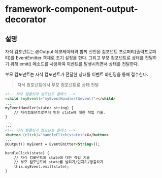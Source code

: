 # framework-component-output-decorator

## 설명

자식 컴포넌트는 @Output 데코레이터와 함께 선언된 컴포넌트 프로퍼티(출력프로퍼티)를 EventEmitter 객체로 초기 설정을 한다. 그리고 부모 컴포넌트로 상태를 전달하기 위해 emit() 메소드를 사용하여 이벤트를 발생시키면서 상태를 전달한다.

부모 컴포넌트는 자식 컴포넌트가 전달한 상태를 이벤트 바인딩을 통해 접수한다.

> 자식 컴포넌트에서 부모 컴포넌트로 상태 전달

````html
<!-- 부모 템플릿과 컴포넌트 클래스 -->
<child (myEvent)="myEventHandler($event)"></child>
...
myEventHandler(state: string) {
    // 자식컴포넌트로부터 받은 state에 대한 작업 기술.
}

...
<!-- 자식 템플릿과 컴포넌트 클래스 -->
<button (click)="handleClick(state)">X</button>
...
@Output() myEvent = EventEmitter<String>();

handleClick(state) {
    // 자식 컴포넌트의 state에 대한 작업 기술
    // 부모 컴포넌트에 state를 날리기/던지기/방출하기
    this.myEvent.emit(state);
}

````
